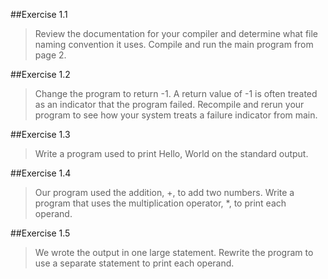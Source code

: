 ##Exercise 1.1 

> Review the documentation for your compiler and determine what file naming convention it uses. Compile and run the main program from page 2.

##Exercise 1.2 

> Change the program to return -1. A return value of -1 is often treated as an indicator that the program failed. Recompile and rerun your program to see how your system treats a failure indicator from main.

##Exercise 1.3

> Write a program used to print Hello, World on the standard output.

##Exercise 1.4

> Our program used the addition, +, to add two numbers. Write a program that uses the multiplication operator, *, to print each operand.

##Exercise 1.5

> We wrote the output in one large statement. Rewrite the program to use a separate statement to print each operand.
